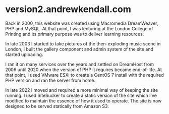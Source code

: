 # version2.andrewkendall.com

Back in 2000, this website was created using Macromedia DreamWeaver, PHP and MySQL. At that point, I was lecturing at the London College of Printing and its primary purpose was to deliver learning resources.

In late 2003 I started to take pictures of the then-exploding music scene in London, I built the gallery component and admin system of the site and started uploading.

I ran it on many services over the years and settled on DreamHost from 2006 until 2020 when the version of PHP it requires became end-of-life. At that point, I used VMware ESXi to create a CentOS 7 install with the required PHP version and ran the server from home.

In late 2022 I moved and required a more minimal way of keeping the site running. I used SiteSucker to create a static version of the site which I’ve modified to maintain the essence of how it used to operate. The site is now designed to be served statically from Amazon S3.